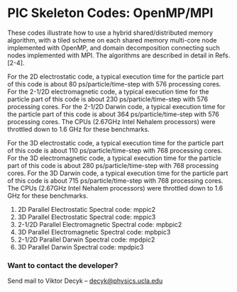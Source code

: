 # PIC Skeleton Codes:  OpenMP/MPI

These codes illustrate how to use a hybrid shared/distributed memory algorithm, with a tiled scheme on each shared memory multi-core node implemented with OpenMP, and domain decomposition connecting such nodes implemented with MPI. The algorithms are described in detail in Refs. [2-4]. 

For the 2D electrostatic code, a typical execution time for the particle part of this code is about 80 ps/particle/time-step with 576 processing cores. For the 2-1/2D electromagnetic code, a typical execution time for the particle part of this code is about 230 ps/particle/time-step with 576 processing cores. For the 2-1/2D Darwin code, a typical execution time for the particle part of this code is about 364 ps/particle/time-step with 576 processing cores. The CPUs (2.67GHz Intel Nehalem processors) were throttled down to 1.6 GHz for these benchmarks.

For the 3D electrostatic code, a typical execution time for the particle part of this code is about 110 ps/particle/time-step with 768 processing cores. For the 3D electromagnetic code, a typical execution time for the particle part of this code is about 280 ps/particle/time-step with 768 processing cores. For the 3D Darwin code, a typical execution time for the particle part of this code is about 715 ps/particle/time-step with 768 processing cores. The CPUs (2.67GHz Intel Nehalem processors) were throttled down to 1.6 GHz for these benchmarks.

1. 2D Parallel Electrostatic Spectral code:  mppic2
2. 3D Parallel Electrostatic Spectral code:  mppic3
3. 2-1/2D Parallel Electromagnetic Spectral code:  mpbpic2
4. 3D Parallel Electromagnetic Spectral code:  mpbpic3
5. 2-1/2D Parallel Darwin Spectral code:  mpdpic2
6. 3D Parallel Darwin Spectral code:  mpdpic3


### Want to contact the developer?

Send mail to Viktor Decyk – decyk@physics.ucla.edu 


